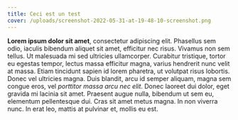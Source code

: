 ```yaml
---
title: Ceci est un test
cover: /uploads/screenshot-2022-05-31-at-19-48-10-screenshot.png
---
```

**Lorem ipsum dolor sit amet**, consectetur adipiscing elit. Phasellus sem odio, iaculis bibendum aliquet sit amet, efficitur nec risus. Vivamus non sem tellus. Ut malesuada mi sed ultricies ullamcorper. Curabitur tristique, tortor eu egestas tempor, lectus massa efficitur magna, varius hendrerit nunc velit at massa. Etiam tincidunt sapien id lorem pharetra, ut volutpat risus lobortis. Donec vel ultricies magna. Duis blandit, arcu id semper aliquam, magna sem congue eros, vel *porttitor massa arcu nec elit*. Donec laoreet dui dolor, eget gravida mi lacinia sit amet. Praesent augue nulla, bibendum ut sem eu, elementum pellentesque dui. Cras sit amet metus magna. In non viverra nunc. In erat leo, mattis at pulvinar et, mollis eu est.